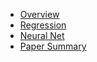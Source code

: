 <!-- docs/_sidebar.md -->

* [Overview](/)
* [Regression](./Regression.md)
* [Neural Net](./Neural-Net.md)
* [Paper Summary](./paper.md)